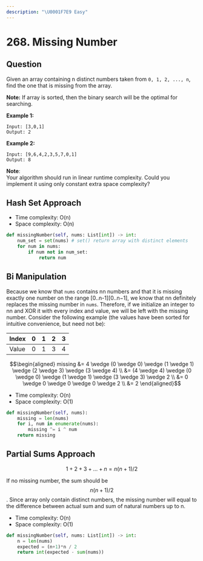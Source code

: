 ```yaml
---
description: "\U0001F7E9 Easy"
---
```


# 268. Missing Number

## Question 

Given an array containing n distinct numbers taken from `0, 1, 2, ..., n`, find the one that is missing from the array.

**Note:** If array is sorted, then the binary search will be the optimal for searching. 

**Example 1:**

```text
Input: [3,0,1]
Output: 2
```

**Example 2:**

```text
Input: [9,6,4,2,3,5,7,0,1]
Output: 8
```

**Note**:  
Your algorithm should run in linear runtime complexity. Could you implement it using only constant extra space complexity?

## Hash Set Approach 

* Time complexity: O\(n\)
* Space complexity: O\(n\)

```python
def missingNumber(self, nums: List[int]) -> int:
    num_set = set(nums) # set() return array with distinct elements
    for num in nums: 
        if num not in num_set: 
            return num
```

## Bi Manipulation 

Because we know that `nums` contains nn numbers and that it is missing exactly one number on the range \[0..n-1\]\[0..n−1\], we know that nn definitely replaces the missing number in `nums`. Therefore, if we initialize an integer to nn and XOR it with every index and value, we will be left with the missing number. Consider the following example \(the values have been sorted for intuitive convenience, but need not be\):

| Index | 0 | 1 | 2 | 3 |
| :--- | :--- | :--- | :--- | :--- |
| Value | 0 | 1 | 3 | 4 |

$$\begin{aligned} missing &= 4 \wedge (0 \wedge 0) \wedge (1 \wedge 1) \wedge (2 \wedge 3) \wedge (3 \wedge 4) \\ &= (4 \wedge 4) \wedge (0 \wedge 0) \wedge (1 \wedge 1) \wedge (3 \wedge 3) \wedge 2 \\ &= 0 \wedge 0 \wedge 0 \wedge 0 \wedge 2 \\ &= 2 \end{aligned}$$

* Time complexity: O\(n\)
* Space complexity: O\(1\)

```python
def missingNumber(self, nums):
    missing = len(nums)
    for i, num in enumerate(nums):
        missing ^= i ^ num
    return missing
```

## Partial Sums Approach

$$1+2+3+...+n= n(n+1)/2$$

If no missing number, the sum should be $$n(n+1)/2$$. Since array only contain distinct numbers, the missing number will equal to the difference between actual sum and sum of natural numbers up to n.  

* Time complexity: O\(n\)
* Space complexity: O\(1\)

```python
def missingNumber(self, nums: List[int]) -> int:
    n = len(nums)        
    expected = (n+1)*n / 2 
    return int(expected - sum(nums))
```

